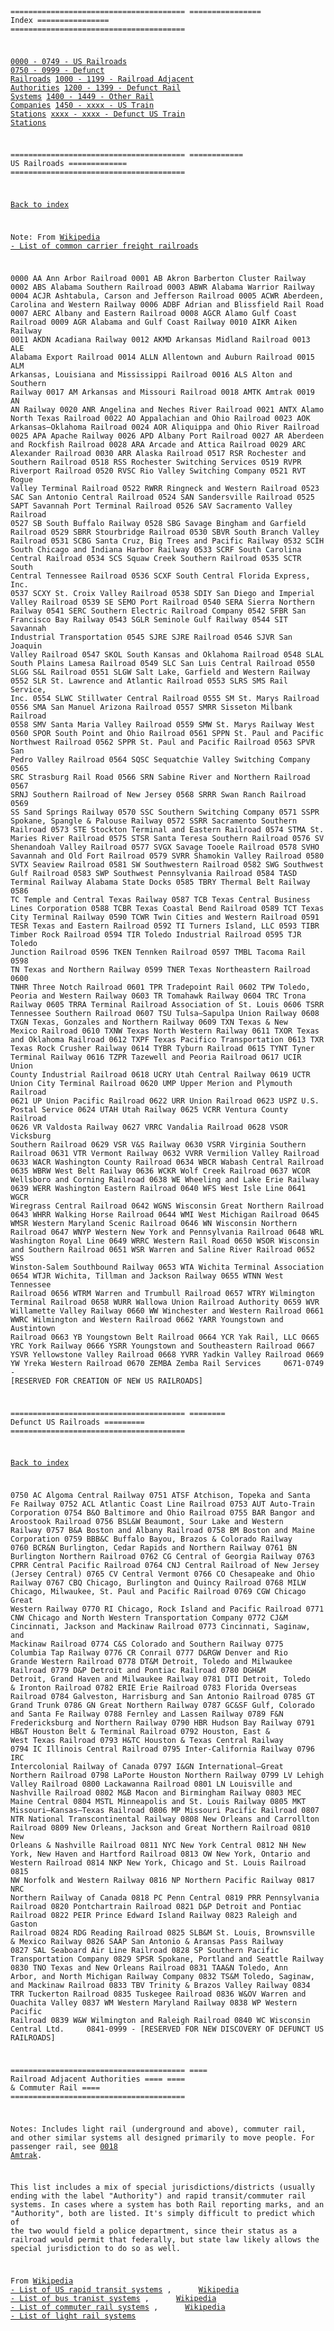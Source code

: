 <code>

=======================================
================ <a id="index">Index</a> ================
\=======================================

[0000 - 0749 - US Railroads](us-railroads.md#us-railroads)
[0750 - 0999 - Defunct Railroads](us-railroads.md#defunct-railroads)
[1000 - 1199 - Railroad Adjacent Authorities](us-railroads.md#)
[1200 - 1399 - Defunct Rail Systems](us-railroads.md#)
[1400 - 1449 - Other Rail Companies](us-railroads.md#)
[1450 - xxxx - US Train Stations](us-railroads.md#)
[xxxx - xxxx - Defunct US Train Stations](us-railroads.md#)
  
  
=======================================
============ <a id="us-railroads">US Railroads</a> =============
\=======================================

[Back to index](us-railroads.md#index)

Note: From [Wikipedia - List of common carrier freight railroads](https://en.wikipedia.org/wiki/List_of_common_carrier_freight_railroads_in_the_United_States
)

0000    AA      Ann Arbor Railroad
0001    AB      Akron Barberton Cluster Railway
0002    ABS     Alabama Southern Railroad
0003    ABWR    Alabama Warrior Railway
0004    ACJR    Ashtabula, Carson and Jefferson Railroad
0005    ACWR    Aberdeen, Carolina and Western Railway
0006    ADBF    Adrian and Blissfield Rail Road
0007    AERC    Albany and Eastern Railroad
0008    AGCR    Alamo Gulf Coast Railroad
0009    AGR     Alabama and Gulf Coast Railway
0010    AIKR    Aiken Railway
0011    AKDN    Acadiana Railway
0012    AKMD    Arkansas Midland Railroad
0013    ALE     Alabama Export Railroad
0014    ALLN    Allentown and Auburn Railroad
0015    ALM     Arkansas, Louisiana and Mississippi Railroad
0016    ALS     Alton and Southern Railway
0017    AM      Arkansas and Missouri Railroad
0018    AMTK    Amtrak
0019    AN      AN Railway
0020    ANR     Angelina and Neches River Railroad
0021    ANTX    Alamo North Texas Railroad
0022    AO      Appalachian and Ohio Railroad
0023    AOK     Arkansas–Oklahoma Railroad
0024    AOR     Aliquippa and Ohio River Railroad
0025    APA     Apache Railway
0026    APD     Albany Port Railroad
0027    AR      Aberdeen and Rockfish Railroad
0028    ARA     Arcade and Attica Railroad
0029    ARC     Alexander Railroad
0030    ARR     Alaska Railroad
0517    RSR     Rochester and Southern Railroad
0518    RSS     Rochester Switching Services
0519    RVPR    Riverport Railroad
0520    RVSC    Rio Valley Switching Company
0521    RVT     Rogue Valley Terminal Railroad
0522    RWRR    Ringneck and Western Railroad
0523    SAC     San Antonio Central Railroad
0524    SAN     Sandersville Railroad
0525    SAPT    Savannah Port Terminal Railroad
0526    SAV     Sacramento Valley Railroad
0527    SB      South Buffalo Railway
0528    SBG     Savage Bingham and Garfield Railroad
0529    SBRR    Stourbridge Railroad
0530    SBVR    South Branch Valley Railroad
0531    SCBG    Santa Cruz, Big Trees and Pacific Railway
0532    SCIH    South Chicago and Indiana Harbor Railway
0533    SCRF    South Carolina Central Railroad
0534    SCS     Squaw Creek Southern Railroad
0535    SCTR    South Central Tennessee Railroad
0536    SCXF    South Central Florida Express, Inc.
0537    SCXY    St. Croix Valley Railroad
0538    SDIY    San Diego and Imperial Valley Railroad
0539    SE      SEMO Port Railroad
0540    SERA    Sierra Northern Railway
0541    SERC    Southern Electric Railroad Company
0542    SFBR    San Francisco Bay Railway
0543    SGLR    Seminole Gulf Railway
0544    SIT     Savannah Industrial Transportation
0545    SJRE    SJRE Railroad
0546    SJVR    San Joaquin Valley Railroad
0547    SKOL    South Kansas and Oklahoma Railroad
0548    SLAL    South Plains Lamesa Railroad
0549    SLC     San Luis Central Railroad
0550    SLGG    S&L Railroad
0551    SLGW    Salt Lake, Garfield and Western Railway
0552    SLR     St. Lawrence and Atlantic Railroad
0553    SLRS    SMS Rail Service, Inc.
0554    SLWC    Stillwater Central Railroad
0555    SM      St. Marys Railroad
0556    SMA     San Manuel Arizona Railroad
0557    SMRR    Sisseton Milbank Railroad
0558    SMV     Santa Maria Valley Railroad
0559    SMW     St. Marys Railway West
0560    SPOR    South Point and Ohio Railroad
0561    SPPN    St. Paul and Pacific Northwest Railroad
0562    SPPR    St. Paul and Pacific Railroad
0563    SPVR    San Pedro Valley Railroad
0564    SQSC    Sequatchie Valley Switching Company
0565    SRC     Strasburg Rail Road
0566    SRN     Sabine River and Northern Railroad
0567    SRNJ    Southern Railroad of New Jersey
0568    SRRR    Swan Ranch Railroad
0569    SS      Sand Springs Railway
0570    SSC     Southern Switching Company
0571    SSPR    Spokane, Spangle & Palouse Railway
0572    SSRR    Sacramento Southern Railroad
0573    STE     Stockton Terminal and Eastern Railroad
0574    STMA    St. Maries River Railroad
0575    STSR    Santa Teresa Southern Railroad
0576    SV      Shenandoah Valley Railroad
0577    SVGX    Savage Tooele Railroad
0578    SVHO    Savannah and Old Fort Railroad
0579    SVRR    Shamokin Valley Railroad
0580    SVTX    Seaview Railroad
0581    SW      Southwestern Railroad
0582    SWG     Southwest Gulf Railroad
0583    SWP     Southwest Pennsylvania Railroad
0584    TASD    Terminal Railway Alabama State Docks
0585    TBRY    Thermal Belt Railway
0586    TC      Temple and Central Texas Railway
0587    TCB     Texas Central Business Lines Corporation
0588    TCBR    Texas Coastal Bend Railroad
0589    TCT     Texas City Terminal Railway
0590    TCWR    Twin Cities and Western Railroad
0591    TESR    Texas and Eastern Railroad
0592    TI      Turners Island, LLC
0593    TIBR    Timber Rock Railroad
0594    TIR     Toledo Industrial Railroad
0595    TJR     Toledo Junction Railroad
0596    TKEN    Tennken Railroad
0597    TMBL    Tacoma Rail
0598    TN      Texas and Northern Railway
0599    TNER    Texas Northeastern Railroad
0600    TNHR    Three Notch Railroad
0601    TPR     Tradepoint Rail
0602    TPW     Toledo, Peoria and Western Railway
0603    TR      Tomahawk Railway
0604    TRC     Trona Railway
0605    TRRA    Terminal Railroad Association of St. Louis
0606    TSRR    Tennessee Southern Railroad
0607    TSU     Tulsa–Sapulpa Union Railway
0608    TXGN    Texas, Gonzales and Northern Railway
0609    TXN     Texas & New Mexico Railroad
0610    TXNW    Texas North Western Railway
0611    TXOR    Texas and Oklahoma Railroad
0612    TXPF    Texas Pacifico Transportation
0613    TXR     Texas Rock Crusher Railway
0614    TYBR    Tyburn Railroad
0615    TYNT    Tyner Terminal Railway
0616    TZPR    Tazewell and Peoria Railroad
0617    UCIR    Union County Industrial Railroad
0618    UCRY    Utah Central Railway
0619    UCTR    Union City Terminal Railroad
0620    UMP     Upper Merion and Plymouth Railroad
0621    UP      Union Pacific Railroad
0622    URR     Union Railroad
0623    USPZ    U.S. Postal Service
0624    UTAH    Utah Railway
0625    VCRR    Ventura County Railroad
0626    VR      Valdosta Railway
0627    VRRC    Vandalia Railroad
0628    VSOR    Vicksburg Southern Railroad
0629    VSR     V&S Railway
0630    VSRR    Virginia Southern Railroad
0631    VTR     Vermont Railway
0632    VVRR    Vermilion Valley Railroad
0633    WACR    Washington County Railroad
0634    WBCR    Wabash Central Railroad
0635    WBRW    West Belt Railway
0636    WCKR    Wolf Creek Railroad
0637    WCOR    Wellsboro and Corning Railroad
0638    WE      Wheeling and Lake Erie Railway
0639    WERR    Washington Eastern Railroad
0640    WFS     West Isle Line
0641    WGCR    Wiregrass Central Railroad
0642    WGNS    Wisconsin Great Northern Railroad
0643    WHRR    Walking Horse Railroad
0644    WMI     West Michigan Railroad
0645    WMSR    Western Maryland Scenic Railroad
0646    WN      Wisconsin Northern Railroad
0647    WNYP    Western New York and Pennsylvania Railroad
0648    WRL     Washington Royal Line
0649    WRRC    Western Rail Road
0650    WSOR    Wisconsin and Southern Railroad
0651    WSR     Warren and Saline River Railroad
0652    WSS     Winston-Salem Southbound Railway
0653    WTA     Wichita Terminal Association
0654    WTJR    Wichita, Tillman and Jackson Railway
0655    WTNN    West Tennessee Railroad
0656    WTRM    Warren and Trumbull Railroad
0657    WTRY    Wilmington Terminal Railroad
0658    WURR    Wallowa Union Railroad Authority
0659    WVR     Willamette Valley Railway
0660    WW      Winchester and Western Railroad
0661    WWRC    Wilmington and Western Railroad
0662    YARR    Youngstown and Austintown Railroad
0663    YB      Youngstown Belt Railroad
0664    YCR     Yak Rail, LLC
0665    YRC     York Railway
0666    YSRR    Youngstown and Southeastern Railroad
0667    YSVR    Yellowstone Valley Railroad
0668    YVRR    Yadkin Valley Railroad
0669    YW      Yreka Western Railroad
0670    ZEMBA   Zemba Rail Services
    0671-0749 - [RESERVED FOR CREATION OF NEW US RAILROADS]

=======================================
======== <a id="defunct-railroads">Defunct US Railroads</a> =========
\=======================================

[Back to index](us-railroads.md#index)

0750    AC      Algoma Central Railway
0751    ATSF    Atchison, Topeka and Santa Fe Railway
0752    ACL     Atlantic Coast Line Railroad
0753    AUT     Auto-Train Corporation
0754    B&O     Baltimore and Ohio Railroad
0755    BAR     Bangor and Aroostook Railroad
0756    BSL&W   Beaumont, Sour Lake and Western Railway
0757    B&A     Boston and Albany Railroad
0758    BM      Boston and Maine Corporation
0759    BBB&C   Buffalo Bayou, Brazos & Colorado Railway
0760    BCR&N   Burlington, Cedar Rapids and Northern Railway
0761    BN      Burlington Northern Railroad
0762    CG      Central of Georgia Railway
0763    CPRR    Central Pacific Railroad
0764    CNJ     Central Railroad of New Jersey (Jersey Central)
0765    CV      Central Vermont
0766    CO      Chesapeake and Ohio Railway
0767    CBQ     Chicago, Burlington and Quincy Railroad
0768    MILW    Chicago, Milwaukee, St. Paul and Pacific Railroad
0769    CGW     Chicago Great Western Railway
0770    RI      Chicago, Rock Island and Pacific Railroad
0771    CNW     Chicago and North Western Transportation Company
0772    CJ&M    Cincinnati, Jackson and Mackinaw Railroad
0773            Cincinnati, Saginaw, and Mackinaw Railroad
0774    C&S     Colorado and Southern Railway
0775            Columbia Tap Railway
0776    CR      Conrail
0777    D&RGW   Denver and Rio Grande Western Railroad
0778    DT&M    Detroit, Toledo and Milwaukee Railroad
0779    D&P     Detroit and Pontiac Railroad
0780    DGH&M   Detroit, Grand Haven and Milwaukee Railway
0781    DTI     Detroit, Toledo & Ironton Railroad
0782    ERIE    Erie Railroad
0783            Florida Overseas Railroad
0784            Galveston, Harrisburg and San Antonio Railroad
0785    GT      Grand Trunk
0786    GN      Great Northern Railway
0787    GC&SF   Gulf, Colorado and Santa Fe Railway
0788            Fernley and Lassen Railway
0789    F&N     Fredericksburg and Northern Railway
0790    HBR     Hudson Bay Railway
0791    HB&T    Houston Belt & Terminal Railroad
0792            Houston, East & West Texas Railroad
0793    H&TC    Houston & Texas Central Railway
0794    IC      Illinois Central Railroad
0795            Inter-California Railway
0796    IRC     Intercolonial Railway of Canada
0797    I&GN    International–Great Northern Railroad
0798            LaPorte Houston Northern Railway
0799    LV      Lehigh Valley Railroad
0800            Lackawanna Railroad
0801    LN      Louisville and Nashville Railroad
0802    M&B     Macon and Birmingham Railway
0803    MEC     Maine Central
0804    MSTL    Minneapolis and St. Louis Railway
0805    MKT     Missouri–Kansas–Texas Railroad
0806    MP      Missouri Pacific Railroad
0807    NTR     National Transcontinental Railway
0808            New Orleans and Carrollton Railroad
0809            New Orleans, Jackson and Great Northern Railroad
0810            New Orleans & Nashville Railroad
0811    NYC     New York Central
0812    NH      New York, New Haven and Hartford Railroad
0813    OW      New York, Ontario and Western Railroad
0814    NKP     New York, Chicago and St. Louis Railroad
0815    NW      Norfolk and Western Railway
0816    NP      Northern Pacific Railway
0817    NRC     Northern Railway of Canada
0818    PC      Penn Central
0819    PRR     Pennsylvania Railroad
0820            Pontchartrain Railroad
0821    D&P     Detroit and Pontiac Railroad
0822    PEIR    Prince Edward Island Railway
0823            Raleigh and Gaston Railroad
0824    RDG     Reading Railroad
0825    SLB&M   St. Louis, Brownsville & Mexico Railway
0826    SAAP    San Antonio & Aransas Pass Railway
0827    SAL     Seaboard Air Line Railroad
0828    SP      Southern Pacific Transportation Company
0829    SPSR    Spokane, Portland and Seattle Railway
0830    TNO     Texas and New Orleans Railroad
0831    TAA&N   Toledo, Ann Arbor, and North Michigan Railway Company
0832    TS&M    Toledo, Saginaw, and Mackinaw Railroad
0833    TBV     Trinity & Brazos Valley Railway
0834    TRR     Tuckerton Railroad
0835            Tuskegee Railroad
0836    W&OV    Warren and Ouachita Valley
0837    WM      Western Maryland Railway
0838    WP      Western Pacific Railroad
0839    W&W     Wilmington and Raleigh Railroad
0840    WC      Wisconsin Central Ltd.
    0841-0999 - [RESERVED FOR NEW DISCOVERY OF DEFUNCT US RAILROADS]

=======================================
==== <a id="defunct-railroads">Railroad Adjacent Authorities</a> ====
====       <a id="defunct-railroads">& Commuter Rail</a>         ====
\=======================================

Notes: Includes light rail (underground and above), commuter rail, and other similar systems all designed primarily to move people. For passenger rail, see [0018 Amtrak](us-railroads.md#us-railroads). 

This list includes a mix of special jurisdictions/districts (usually ending with the label "Authority") and rapid transit/commuter rail systems. In cases where a system has both Rail reporting marks, and an "Authority", both are listed. It's simply difficult to predict which of the two would field a police department, since their status as a railroad would permit that federally, but state law likely allows the special jurisdiction to do so as well.

From [Wikipedia - List of US rapid transit systems](https://en.wikipedia.org/wiki/List_of_United_States_rapid_transit_systems) , 
     [Wikipedia - List of bus tranist systems](https://en.wikipedia.org/wiki/List_of_bus_transit_systems_in_the_United_States) ,
     [Wikipedia - List of commuter rail systems](https://en.wikipedia.org/wiki/List_of_suburban_and_commuter_rail_systems) , 
     [Wikipedia - List of light rail systems](https://en.wikipedia.org/wiki/List_of_tram_and_light_rail_transit_systems#North_America)

</code>
